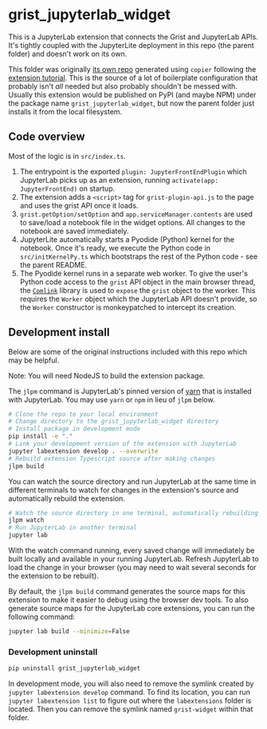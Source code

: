 # grist_jupyterlab_widget

This is a JupyterLab extension that connects the Grist and JupyterLab APIs. It's tightly coupled with the JupyterLite deployment in this repo (the parent folder) and doesn't work on its own.

This folder was originally [its own repo](https://github.com/gristlabs/jupyterlab-widget-extension) generated using `copier` following the [extension tutorial](https://jupyterlab.readthedocs.io/en/stable/extension/extension_tutorial.html). This is the source of a lot of boilerplate configuration that probably isn't *all* needed but also probably shouldn't be messed with. Usually this extension would be published on PyPI (and maybe NPM) under the package name `grist_jupyterlab_widget`, but now the parent folder just installs it from the local filesystem.

## Code overview

Most of the logic is in `src/index.ts`.

1. The entrypoint is the exported `plugin: JupyterFrontEndPlugin` which JupyterLab picks up as an extension, running `activate(app: JupyterFrontEnd)` on startup.
2. The extension adds a `<script>` tag for `grist-plugin-api.js` to the page and uses the grist API once it loads.
3. `grist.getOption/setOption` and `app.serviceManager.contents` are used to save/load a notebook file in the widget options. All changes to the notebook are saved immediately.
4. JupyterLite automatically starts a Pyodide (Python) kernel for the notebook. Once it's ready, we execute the Python code in `src/initKernelPy.ts` which bootstraps the rest of the Python code - see the parent README.
5. The Pyodide kernel runs in a separate web worker. To give the user's Python code access to the `grist` API object in the main browser thread, the [`Comlink`](https://github.com/GoogleChromeLabs/comlink) library is used to `expose` the `grist` object to the worker. This requires the `Worker` object which the JupyterLab API doesn't provide, so the `Worker` constructor is monkeypatched to intercept its creation.

## Development install

Below are some of the original instructions included with this repo which may be helpful.

Note: You will need NodeJS to build the extension package.

The `jlpm` command is JupyterLab's pinned version of
[yarn](https://yarnpkg.com/) that is installed with JupyterLab. You may use
`yarn` or `npm` in lieu of `jlpm` below.

```bash
# Clone the repo to your local environment
# Change directory to the grist_jupyterlab_widget directory
# Install package in development mode
pip install -e "."
# Link your development version of the extension with JupyterLab
jupyter labextension develop . --overwrite
# Rebuild extension Typescript source after making changes
jlpm build
```

You can watch the source directory and run JupyterLab at the same time in different terminals to watch for changes in the extension's source and automatically rebuild the extension.

```bash
# Watch the source directory in one terminal, automatically rebuilding when needed
jlpm watch
# Run JupyterLab in another terminal
jupyter lab
```

With the watch command running, every saved change will immediately be built locally and available in your running JupyterLab. Refresh JupyterLab to load the change in your browser (you may need to wait several seconds for the extension to be rebuilt).

By default, the `jlpm build` command generates the source maps for this extension to make it easier to debug using the browser dev tools. To also generate source maps for the JupyterLab core extensions, you can run the following command:

```bash
jupyter lab build --minimize=False
```

### Development uninstall

```bash
pip uninstall grist_jupyterlab_widget
```

In development mode, you will also need to remove the symlink created by `jupyter labextension develop`
command. To find its location, you can run `jupyter labextension list` to figure out where the `labextensions`
folder is located. Then you can remove the symlink named `grist-widget` within that folder.
